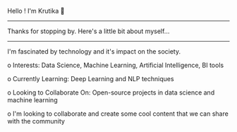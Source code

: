 Hello ! I'm Krutika 👋
_______________________________________________________________________________________________________________________________________________________________________________
Thanks for stopping by. Here's a little bit about myself...
_______________________________________________________________________________________________________________________________________________________________________________
I'm fascinated by technology and it's impact on the society.

o	Interests: Data Science, Machine Learning, Artificial Intelligence, BI tools 

o	Currently Learning: Deep Learning and NLP techniques 

o	Looking to Collaborate On: Open-source projects in data science and machine learning

o	I'm looking to collaborate and create some cool content that we can share with the community

